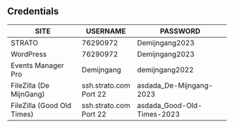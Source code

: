 ## Credentials

| SITE                       | USERNAME                  | PASSWORD                   |
| -------------------------- | ------------------------- | -------------------------- |
| STRATO                     | 76290972                  | Demijngang2023             |
| WordPress                  | 76290972                  | Demijngang2023             |
| Events Manager Pro         | Demijngang                | demijngang2022             |
| FileZilla (De MijnGang)    | ssh.strato.com<br>Port 22 | asdada_De-Mijngang-2023    |
| FileZilla (Good Old Times) | ssh.strato.com<br>Port 22 | asdada_Good-Old-Times-2023 |
